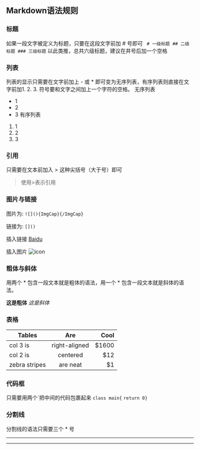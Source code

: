 ## Markdown语法规则

### 标题
如果一段文字被定义为标题，只要在这段文字前加 # 号即可
` # 一级标题 ## 二级标题 ### 三级标题`
以此类推，总共六级标题，建议在井号后加一个空格

### 列表
列表的显示只需要在文字前加上 - 或 * 即可变为无序列表，有序列表则直接在文字前加1. 2. 3. 符号要和文字之间加上一个字符的空格。
无序列表
* 1
* 2
* 3
有序列表
1. 1
2. 2
3. 3

### 引用
只需要在文本前加入 > 这种尖括号（大于号）即可
>使用>表示引用

### 图片与链接
图片为: `![](){ImgCap}{/ImgCap}`

链接为: `[]()`

插入链接
[Baidu](www.baidu.com)

插入图片
![icon](https://ss0.baidu.com/73x1bjeh1BF3odCf/it/u=1894060596,851308672&fm=73)

### 粗体与斜体
用两个 * 包含一段文本就是粗体的语法，用一个 * 包含一段文本就是斜体的语法。

**这是粗体**
*这是斜体*

### 表格
| Tables        | Are           | Cool  |
| ------------- |:-------------:| -----:|
| col 3 is      | right-aligned | $1600 |
| col 2 is      | centered      |   $12 |
| zebra stripes | are neat      |    $1 |

### 代码框
只需要用两个\`把中间的代码包裹起来
`class main{`
    `return 0}`

### 分割线
分割线的语法只需要三个 \* 号

---

*****
